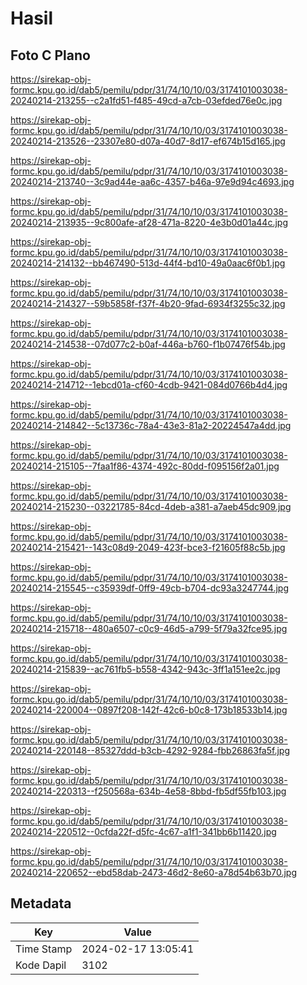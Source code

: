 # Hasil

## Foto C Plano

https://sirekap-obj-formc.kpu.go.id/dab5/pemilu/pdpr/31/74/10/10/03/3174101003038-20240214-213255--c2a1fd51-f485-49cd-a7cb-03efded76e0c.jpg

https://sirekap-obj-formc.kpu.go.id/dab5/pemilu/pdpr/31/74/10/10/03/3174101003038-20240214-213526--23307e80-d07a-40d7-8d17-ef674b15d165.jpg

https://sirekap-obj-formc.kpu.go.id/dab5/pemilu/pdpr/31/74/10/10/03/3174101003038-20240214-213740--3c9ad44e-aa6c-4357-b46a-97e9d94c4693.jpg

https://sirekap-obj-formc.kpu.go.id/dab5/pemilu/pdpr/31/74/10/10/03/3174101003038-20240214-213935--9c800afe-af28-471a-8220-4e3b0d01a44c.jpg

https://sirekap-obj-formc.kpu.go.id/dab5/pemilu/pdpr/31/74/10/10/03/3174101003038-20240214-214132--bb467490-513d-44f4-bd10-49a0aac6f0b1.jpg

https://sirekap-obj-formc.kpu.go.id/dab5/pemilu/pdpr/31/74/10/10/03/3174101003038-20240214-214327--59b5858f-f37f-4b20-9fad-6934f3255c32.jpg

https://sirekap-obj-formc.kpu.go.id/dab5/pemilu/pdpr/31/74/10/10/03/3174101003038-20240214-214538--07d077c2-b0af-446a-b760-f1b07476f54b.jpg

https://sirekap-obj-formc.kpu.go.id/dab5/pemilu/pdpr/31/74/10/10/03/3174101003038-20240214-214712--1ebcd01a-cf60-4cdb-9421-084d0766b4d4.jpg

https://sirekap-obj-formc.kpu.go.id/dab5/pemilu/pdpr/31/74/10/10/03/3174101003038-20240214-214842--5c13736c-78a4-43e3-81a2-20224547a4dd.jpg

https://sirekap-obj-formc.kpu.go.id/dab5/pemilu/pdpr/31/74/10/10/03/3174101003038-20240214-215105--7faa1f86-4374-492c-80dd-f095156f2a01.jpg

https://sirekap-obj-formc.kpu.go.id/dab5/pemilu/pdpr/31/74/10/10/03/3174101003038-20240214-215230--03221785-84cd-4deb-a381-a7aeb45dc909.jpg

https://sirekap-obj-formc.kpu.go.id/dab5/pemilu/pdpr/31/74/10/10/03/3174101003038-20240214-215421--143c08d9-2049-423f-bce3-f21605f88c5b.jpg

https://sirekap-obj-formc.kpu.go.id/dab5/pemilu/pdpr/31/74/10/10/03/3174101003038-20240214-215545--c35939df-0ff9-49cb-b704-dc93a3247744.jpg

https://sirekap-obj-formc.kpu.go.id/dab5/pemilu/pdpr/31/74/10/10/03/3174101003038-20240214-215718--480a6507-c0c9-46d5-a799-5f79a32fce95.jpg

https://sirekap-obj-formc.kpu.go.id/dab5/pemilu/pdpr/31/74/10/10/03/3174101003038-20240214-215839--ac761fb5-b558-4342-943c-3ff1a151ee2c.jpg

https://sirekap-obj-formc.kpu.go.id/dab5/pemilu/pdpr/31/74/10/10/03/3174101003038-20240214-220004--0897f208-142f-42c6-b0c8-173b18533b14.jpg

https://sirekap-obj-formc.kpu.go.id/dab5/pemilu/pdpr/31/74/10/10/03/3174101003038-20240214-220148--85327ddd-b3cb-4292-9284-fbb26863fa5f.jpg

https://sirekap-obj-formc.kpu.go.id/dab5/pemilu/pdpr/31/74/10/10/03/3174101003038-20240214-220313--f250568a-634b-4e58-8bbd-fb5df55fb103.jpg

https://sirekap-obj-formc.kpu.go.id/dab5/pemilu/pdpr/31/74/10/10/03/3174101003038-20240214-220512--0cfda22f-d5fc-4c67-a1f1-341bb6b11420.jpg

https://sirekap-obj-formc.kpu.go.id/dab5/pemilu/pdpr/31/74/10/10/03/3174101003038-20240214-220652--ebd58dab-2473-46d2-8e60-a78d54b63b70.jpg


## Metadata

| Key        | Value               |
| ---------- | ------------------- |
| Time Stamp | 2024-02-17 13:05:41 |
| Kode Dapil | 3102                |



